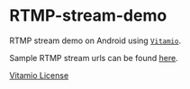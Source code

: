 # RTMP-stream-demo
RTMP stream demo on Android using [`Vitamio`](https://github.com/yixia/VitamioBundle).

Sample RTMP stream urls can be found [here](http://wiki.multimedia.cx/?title=RTMP).

[Vitamio License](http://www.vitamio.org/en/License)
